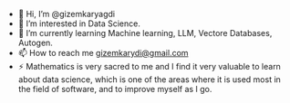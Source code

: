 - 👋 Hi, I’m @gizemkaryagdi
- 👀 I’m interested in Data Science.
- 🌱 I’m currently learning Machine learning, LLM, Vectore Databases, Autogen.
- 📫 How to reach me gizemkarydi@gmail.com
- ⚡  Mathematics is very sacred to me and I find it very valuable to learn about data science, which is one of the areas where it is used most in the field of software, and to improve myself as I go.

<!---
gizemkaryagdi/gizemkaryagdi is a ✨ special ✨ repository because its `README.md` (this file) appears on your GitHub profile.
You can click the Preview link to take a look at your changes.
--->
